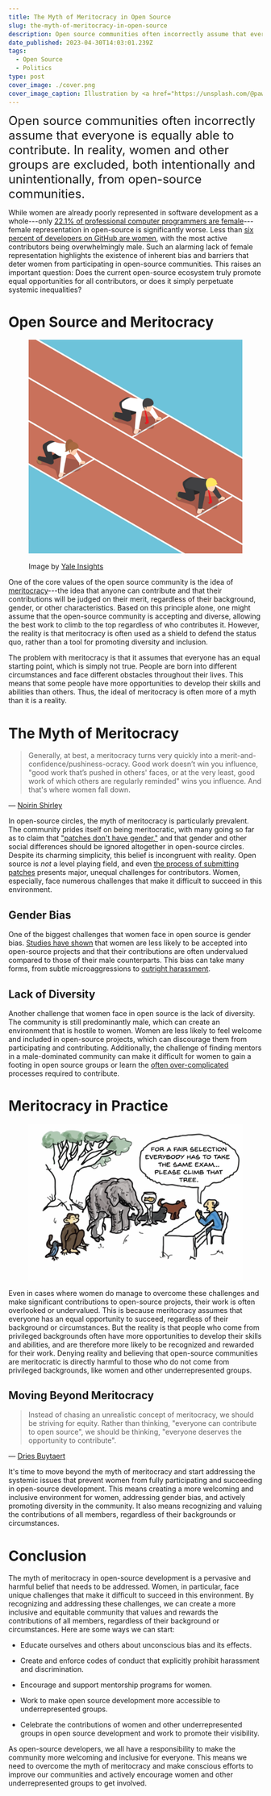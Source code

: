 ```yaml
---
title: The Myth of Meritocracy in Open Source
slug: the-myth-of-meritocracy-in-open-source
description: Open source communities often incorrectly assume that everyone is equally able to contribute. The reality is far different.
date_published: 2023-04-30T14:03:01.239Z
tags:
  - Open Source
  - Politics
type: post
cover_image: ./cover.png
cover_image_caption: Illustration by <a href="https://unsplash.com/@pawel_czerwinski?utm_source=unsplash&utm_medium=referral&utm_content=creditCopyText">Pawel Czerwinski</a> on <a href="https://unsplash.com/photos/dQuNjCvy9uc?utm_source=unsplash&utm_medium=referral&utm_content=creditCopyText">Unsplash</a>
---
```


<font size="5">Open source communities often incorrectly assume that everyone is equally able to contribute. In reality, women and other groups are excluded, both intentionally and unintentionally, from open-source communities.</font>

While women are already poorly represented in software development as a whole---only [22.1% of professional computer programmers are female](https://www.bls.gov/cps/cpsaat11.htm)---female representation in open-source is significantly worse. Less than [six percent of developers on GitHub are women](https://www.toptal.com/open-source/is-open-source-open-to-women), with the most active contributors being overwhelmingly male. Such an alarming lack of female representation highlights the existence of inherent bias and barriers that deter women from participating in open-source communities. This raises an important question: Does the current open-source ecosystem truly promote equal opportunities for all contributors, or does it simply perpetuate systemic inequalities?

# Open Source and Meritocracy

<figure class="crop crop-4_3">

![An illustration of runners at the starting line of a track, with one runner placed ahead of the others.](./meritocracy.jpg)

<figcaption>Image by <a href="https://insights.som.yale.edu/insights/how-meritocracy-worsens-inequality-and-makes-even-the-rich-miserable">Yale Insights</a></figcaption>
</figure>

One of the core values of the open source community is the idea of [meritocracy](https://www.merriam-webster.com/dictionary/meritocracy)---the idea that anyone can contribute and that their contributions will be judged on their merit, regardless of their background, gender, or other characteristics. Based on this principle alone, one might assume that the open-source community is accepting and diverse, allowing the best work to climb to the top regardless of who contributes it. However, the reality is that meritocracy is often used as a shield to defend the status quo, rather than a tool for promoting diversity and inclusion.

The problem with meritocracy is that it assumes that everyone has an equal starting point, which is simply not true. People are born into different circumstances and face different obstacles throughout their lives. This means that some people have more opportunities to develop their skills and abilities than others. Thus, the ideal of meritocracy is often more of a myth than it is a reality.

# The Myth of Meritocracy

<blockquote class="mb-0">
  <p class="mb-0">Generally, at best, a meritocracy turns very quickly into a merit-and-confidence/pushiness-ocracy. Good work doesn’t win you influence, "good work that’s pushed in others' faces, or at the very least, good work of which others are regularly reminded" wins you influence. And that's where women fall down.</p>
</blockquote>

<p class="text-right mt-0">
— <a class="not-prose cursor-pointer" href="https://web.archive.org/web/20130204193633/http://blog.nerdchic.net/archives/134/" target="_blank" rel="nofollow noopener noreferrer">Noirin Shirley</a>
</p>

In open-source circles, the myth of meritocracy is particularly prevalent. The community prides itself on being meritocratic, with many going so far as to claim that ["patches don't have gender,"](https://journals.sagepub.com/doi/10.1177/1461444811422887) and that gender and other social differences should be ignored altogether in open-source circles. Despite its charming simplicity, this belief is incongruent with reality. Open source is _not_ a level playing field, and even [the process of submitting patches](https://dl.acm.org/doi/10.1145/3180155.3180241) presents major, unequal challenges for contributors. Women, especially, face numerous challenges that make it difficult to succeed in this environment.

## Gender Bias

One of the biggest challenges that women face in open source is gender bias. [Studies have shown](https://biancatrink.github.io/files/papers/TOSEM2021.pdf) that women are less likely to be accepted into open-source projects and that their contributions are often undervalued compared to those of their male counterparts. This bias can take many forms, from subtle microaggressions to [outright harassment](https://thenewstack.io/why-almost-everyone-wants-richard-stallman-cancelled/).

## Lack of Diversity

Another challenge that women face in open source is the lack of diversity. The community is still predominantly male, which can create an environment that is hostile to women. Women are less likely to feel welcome and included in open-source projects, which can discourage them from participating and contributing. Additionally, the challenge of finding mentors in a male-dominated community can make it difficult for women to gain a footing in open source groups or learn the [often over-complicated](https://dl.acm.org/doi/10.1145/3180155.3180241) processes required to contribute.

# Meritocracy in Practice

<figure class="max-w-130 mx-auto">

![An](./meritocracy-exam.png)

</figure>

Even in cases where women do manage to overcome these challenges and make significant contributions to open-source projects, their work is often overlooked or undervalued. This is because meritocracy assumes that everyone has an equal opportunity to succeed, regardless of their background or circumstances. But the reality is that people who come from privileged backgrounds often have more opportunities to develop their skills and abilities, and are therefore more likely to be recognized and rewarded for their work. Denying reality and believing that open-source communities are meritocratic is directly harmful to those who do not come from privileged backgrounds, like women and other underrepresented groups.

## Moving Beyond Meritocracy

<blockquote class="mb-0">
  <p class="mb-0">Instead of chasing an unrealistic concept of meritocracy, we should be striving for equity. Rather than thinking, "everyone can contribute to open source", we should be thinking, "everyone deserves the opportunity to contribute".</p>
</blockquote>

<p class="text-right mt-0">
— <a class="not-prose cursor-pointer" href="https://dri.es/the-privilege-of-free-time-in-open-source" target="_blank" rel="nofollow noopener noreferrer">Dries Buytaert</a>
</p>

It's time to move beyond the myth of meritocracy and start addressing the systemic issues that prevent women from fully participating and succeeding in open-source development. This means creating a more welcoming and inclusive environment for women, addressing gender bias, and actively promoting diversity in the community. It also means recognizing and valuing the contributions of all members, regardless of their backgrounds or circumstances.

# Conclusion

The myth of meritocracy in open-source development is a pervasive and harmful belief that needs to be addressed. Women, in particular, face unique challenges that make it difficult to succeed in this environment. By recognizing and addressing these challenges, we can create a more inclusive and equitable community that values and rewards the contributions of all members, regardless of their background or circumstances. Here are some ways we can start:

- Educate ourselves and others about unconscious bias and its effects.

- Create and enforce codes of conduct that explicitly prohibit harassment and discrimination.

- Encourage and support mentorship programs for women.

- Work to make open source development more accessible to underrepresented groups.

- Celebrate the contributions of women and other underrepresented groups in open source development and work to promote their visibility.

As open-source developers, we all have a responsibility to make the community more welcoming and inclusive for everyone. This means we need to overcome the myth of meritocracy and make conscious efforts to improve our communities and actively encourage women and other underrepresented groups to get involved.
